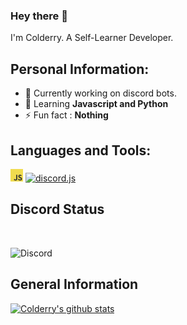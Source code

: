 ### Hey there 👋

I'm Colderry. A Self-Learner Developer.

 ## **Personal Information:**

- 🔭 Currently working on discord bots.
- 🌱 Learning  **Javascript and Python**
- ⚡ Fun fact : **Nothing**

## **Languages and Tools:**  


<code><img height="20" src="https://raw.githubusercontent.com/github/explore/80688e429a7d4ef2fca1e82350fe8e3517d3494d/topics/javascript/javascript.png"></code>
<a href="https://discord.js.org"><img src="https://cdn.discordapp.com/attachments/740865034887888996/740865173065170994/logo-square.png" width="20" alt="discord.js" /></a>

## Discord Status
<br/>

![Discord](https://discord.c99.nl/widget/theme-3/538627730921619486.png)

## General Information
[![Colderry's github stats](https://github-readme-stats.vercel.app/api?username=colderry&theme=gotham&show_icons=true)](https://github.com/anuraghazra/github-readme-stats)







